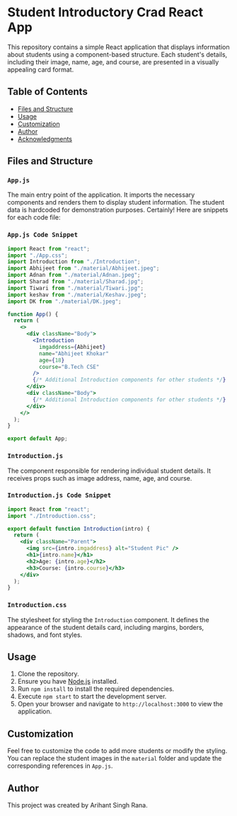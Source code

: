 # Student Introductory Crad React App

This repository contains a simple React application that displays information about students using a component-based structure. Each student's details, including their image, name, age, and course, are presented in a visually appealing card format.

## Table of Contents

- [Files and Structure](#files-and-structure)
- [Usage](#usage)
- [Customization](#customization)
- [Author](#author)
- [Acknowledgments](#acknowledgments)

## Files and Structure

### `App.js`

The main entry point of the application. It imports the necessary components and renders them to display student information. The student data is hardcoded for demonstration purposes.
Certainly! Here are snippets for each code file:

### `App.js Code Snippet`

```jsx
import React from "react";
import "./App.css";
import Introduction from "./Introduction";
import Abhijeet from "./material/Abhijeet.jpeg";
import Adnan from "./material/Adnan.jpeg";
import Sharad from "./material/Sharad.jpg";
import Tiwari from "./material/Tiwari.jpg";
import keshav from "./material/Keshav.jpeg";
import DK from "./material/DK.jpeg";

function App() {
  return (
    <>
      <div className="Body">
        <Introduction
          imgaddress={Abhijeet}
          name="Abhijeet Khokar"
          age={18}
          course="B.Tech CSE"
        />
        {/* Additional Introduction components for other students */}
      </div>
      <div className="Body">
        {/* Additional Introduction components for other students */}
      </div>
    </>
  );
}

export default App;
```

### `Introduction.js`

The component responsible for rendering individual student details. It receives props such as image address, name, age, and course.

### `Introduction.js Code Snippet`

```jsx
import React from "react";
import "./Introduction.css";

export default function Introduction(intro) {
  return (
    <div className="Parent">
      <img src={intro.imgaddress} alt="Student Pic" />
      <h1>{intro.name}</h1>
      <h2>Age: {intro.age}</h2>
      <h3>Course: {intro.course}</h3>
    </div>
  );
}
```

### `Introduction.css`

The stylesheet for styling the `Introduction` component. It defines the appearance of the student details card, including margins, borders, shadows, and font styles.

## Usage

1. Clone the repository.
2. Ensure you have [Node.js](https://nodejs.org/) installed.
3. Run `npm install` to install the required dependencies.
4. Execute `npm start` to start the development server.
5. Open your browser and navigate to `http://localhost:3000` to view the application.

## Customization

Feel free to customize the code to add more students or modify the styling. You can replace the student images in the `material` folder and update the corresponding references in `App.js`.

## Author

This project was created by Arihant Singh Rana.
